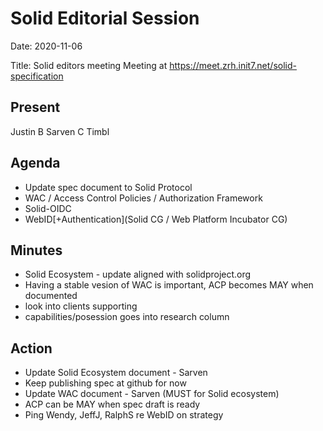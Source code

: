 # Solid Editorial Session

Date: 2020-11-06

Title: Solid editors meeting
Meeting at https://meet.zrh.init7.net/solid-specification

## Present
Justin B
Sarven C
Timbl

## Agenda
* Update spec document to Solid Protocol
* WAC / Access Control Policies / Authorization Framework
* Solid-OIDC
* WebID[+Authentication](Solid CG / Web Platform Incubator CG)

## Minutes
* Solid Ecosystem - update aligned with solidproject.org
* Having a stable vesion of WAC is important, ACP becomes MAY when documented
* look into clients supporting
* capabilities/posession goes into research column

## Action
* Update Solid Ecosystem document - Sarven
* Keep publishing spec at github for now
* Update WAC document - Sarven (MUST for Solid ecosystem)
* ACP can be MAY when spec draft is ready
* Ping Wendy, JeffJ, RalphS re WebID on strategy